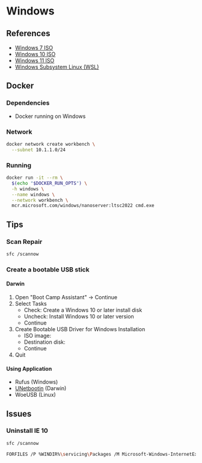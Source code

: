 # Windows

<!--
http://help.market.com.br/frente/index.html?permitir-ping-windows-10.htm
-->

## References

- [Windows 7 ISO](https://microsoft.com/en-us/software-download/windows8ISO)
- [Windows 10 ISO](https://microsoft.com/en-us/software-download/windows10ISO)
- [Windows 11 ISO](https://microsoft.com/en-us/software-download/windows11)
- [Windows Subsystem Linux (WSL)](/microsoft/windows/wsl.md)

## Docker

### Dependencies

- Docker running on Windows

### Network

```sh
docker network create workbench \
  --subnet 10.1.1.0/24
```

### Running

```sh
docker run -it --rm \
  $(echo "$DOCKER_RUN_OPTS") \
  -h windows \
  --name windows \
  --network workbench \
  mcr.microsoft.com/windows/nanoserver:ltsc2022 cmd.exe
```

## Tips

### Scan Repair

```sh
sfc /scannow
```

### Create a bootable USB stick

#### Darwin

1. Open "Boot Camp Assistant" -> Continue
2. Select Tasks
   - Check: Create a Windows 10 or later install disk
   - Uncheck: Install Windows 10 or later version
   - Continue
3. Create Bootable USB Driver for Windows Installation
   - ISO image:
   - Destination disk:
   - Continue
4. Quit

#### Using Application

- Rufus (Windows)
- [UNetbootin](/unetbootin.md) (Darwin)
- WoeUSB (Linux)

<!-- ## Issues -->

<!-- ###

```log
A Media driver your computer needs is missing.
```

TODO
-->

<!--
https://downloadcenter.intel.com/pt-br/download/22824/Intel-USB-3-0-eXtensible-Host-Controller-Driver-for-Intel-8-9-100-Series-and-Intel-C220-C610-Chipset-Family

https://answers.microsoft.com/en-us/windows/forum/all/solved-no-way-to-install-windows-10-from-usb-keeps/d9b18f6e-5bb5-4c56-9538-6b95234b3fb2
-->

## Issues

### Uninstall IE 10

```sh
sfc /scannow

FORFILES /P %WINDIR%\servicing\Packages /M Microsoft-Windows-InternetExplorer-*10.*.mum /c "cmd /c echo Uninstalling package @fname && start /w pkgmgr /up:@fname /norestart"
```
